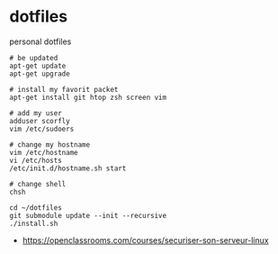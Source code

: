 # dotfiles

personal dotfiles

```
# be updated
apt-get update
apt-get upgrade

# install my favorit packet
apt-get install git htop zsh screen vim

# add my user
adduser scorfly
vim /etc/sudoers

# change my hostname
vim /etc/hostname
vi /etc/hosts
/etc/init.d/hostname.sh start

# change shell
chsh

cd ~/dotfiles
git submodule update --init --recursive
./install.sh
```


 - https://openclassrooms.com/courses/securiser-son-serveur-linux
